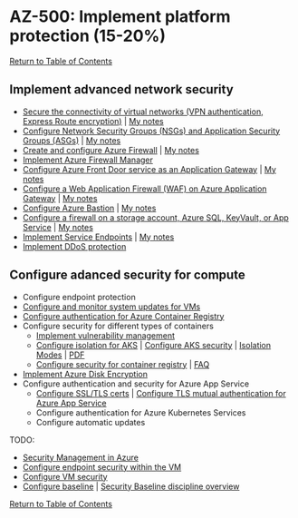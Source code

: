 # AZ-500: Implement platform protection (15-20%)

[Return to Table of Contents](../README.md)

## Implement advanced network security

* [Secure the connectivity of virtual networks (VPN authentication, Express Route encryption)](https://docs.microsoft.com/en-us/azure/virtual-network/virtual-networks-overview) | [My notes](10-Secure%20the%20connectivity%20of%20virtual%20networks%20(VPN%20authentication,%20Express%20Route%20encryption).md)
* [Configure Network Security Groups (NSGs) and Application Security Groups (ASGs)](https://docs.microsoft.com/en-us/azure/virtual-network/network-security-groups-overview) | [My notes](11-Configure%20Network%20Security%20Groups%20(NSGs)%20and%20Application%20Security%20Groups%20(ASGs).md)
* [Create and configure Azure Firewall](https://docs.microsoft.com/en-us/azure/firewall/features) | [My notes](12-Create%20and%20configure%20Azure%20Firewall.md)
* [Implement Azure Firewall Manager](https://docs.microsoft.com/en-us/azure/firewall/tutorial-firewall-deploy-portal)
* [Configure Azure Front Door service as an Application Gateway](https://docs.microsoft.com/en-us/azure/frontdoor/front-door-overview) | [My notes](14-Configure%20Azure%20Front%20Door%20service%20as%20an%20Application%20Gateway.md)
* [Configure a Web Application Firewall (WAF) on Azure Application Gateway](https://docs.microsoft.com/en-us/azure/web-application-firewall/ag/ag-overview) | [My notes](15-Configure%20a%20Web%20Application%20Firewall%20(WAF)%20on%20Azure%20Application%20Gateway.md)
* [Configure Azure Bastion](https://www.youtube.com/watch?v=WElUQm02BTU&list=PLLasX02E8BPDT2Z2pdCHNCkENpcQWy5n6&index=79) | [My notes](16-Configure%20Azure%20Bastion.md)
* [Configure a firewall on a storage account, Azure SQL, KeyVault, or App Service](https://docs.microsoft.com/en-us/azure/storage/common/azure-defender-storage-configure) | [My notes](17-Configure%20a%20firewall%20on%20a%20storage%20account,%20Azure%20SQL,%20KeyVault,%20or%20App%20Service.md)
* [Implement Service Endpoints](https://docs.microsoft.com/en-us/azure/virtual-network/virtual-network-service-endpoints-overview) | [My notes](18-Implement%20Service%20Endpoints.md)
* [Implement DDoS protection](https://docs.microsoft.com/en-us/azure/ddos-protection/ddos-protection-overview)

## Configure adanced security for compute

* Configure endpoint protection
* [Configure and monitor system updates for VMs](https://docs.microsoft.com/en-us/azure/automation/automation-tutorial-update-management)
* [Configure authentication for Azure Container Registry](https://docs.microsoft.com/en-us/azure/container-registry/container-registry-authentication)
* Configure security for different types of containers
   * [Implement vulnerability management](https://docs.microsoft.com/en-us/azure/container-instances/container-instances-image-security)
   * [Configure isolation for AKS](https://azure.microsoft.com/en-us/resources/container-security-in-microsoft-azure/) | [Configure AKS security](https://docs.microsoft.com/en-us/azure/aks/concepts-security) | [Isolation Modes](https://docs.microsoft.com/en-us/virtualization/windowscontainers/manage-containers/hyperv-container) | [PDF](https://azure.microsoft.com/mediahandler/files/resourcefiles/container-security-in-microsoft-azure/Open%20Container%20Security%20in%20Microsoft%20Azure.pdf)
   * [Configure security for container registry](https://docs.microsoft.com/en-us/azure/container-registry/container-registry-authentication) | [FAQ](https://docs.microsoft.com/en-us/azure/container-registry/container-registry-faq)
* [Implement Azure Disk Encryption](https://docs.microsoft.com/en-us/azure/security/fundamentals/azure-disk-encryption-vms-vmss)
* Configure authentication and security for Azure App Service
   * [Configure SSL/TLS certs](https://docs.microsoft.com/en-us/azure/cloud-services/cloud-services-configure-ssl-certificate-portal) | [Configure TLS mutual authentication for Azure App Service](https://docs.microsoft.com/en-us/azure/app-service/app-service-web-configure-tls-mutual-auth)
   * Configure authentication for Azure Kubernetes Services
   * Configure automatic updates



TODO:
* [Security Management in Azure](https://docs.microsoft.com/en-us/azure/security/fundamentals/management)
* [Configure endpoint security within the VM](https://docs.microsoft.com/en-us/azure/security/fundamentals/antimalware)
* [Configure VM security](https://docs.microsoft.com/en-us/azure/security/fundamentals/iaas)
* [Configure baseline](https://docs.microsoft.com/en-us/azure/cloud-adoption-framework/govern/security-baseline/toolchain) | [Security Baseline discipline overview](https://docs.microsoft.com/en-us/azure/cloud-adoption-framework/govern/security-baseline/)


[Return to Table of Contents](../README.md)